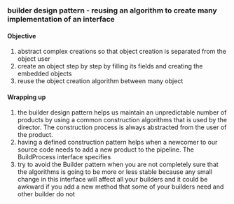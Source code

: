 ### builder design pattern - reusing an algorithm to create many implementation of an interface

#### Objective
1. abstract complex creations so that object creation is separated from the object user
2. create an object step by step by filling its fields and creating the embedded objects
3. reuse the object creation algorithm between many object


#### Wrapping up
1. the builder design pattern helps us maintain an unpredictable number of products by using a common construction algorithms that is used by the director. The construction process is always abstracted from the user of the product.
2. having a defined construction pattern helps when a newcomer to our source code needs to add a new product to the pipeline. The BuildProcess interface specifies
3. try to avoid the Builder pattern when you are not completely sure that the algorithms is going to be more or less stable because any small change in this interface will affect all your builders and it could be awkward if you add a new method that some of your builders need and other builder do not